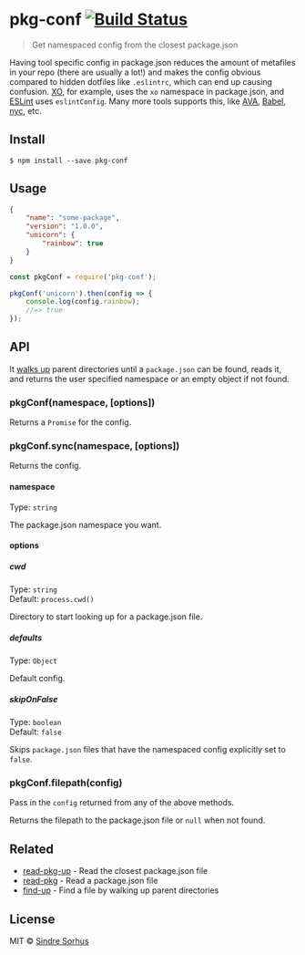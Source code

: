 # pkg-conf [![Build Status](https://travis-ci.org/sindresorhus/pkg-conf.svg?branch=master)](https://travis-ci.org/sindresorhus/pkg-conf)

> Get namespaced config from the closest package.json

Having tool specific config in package.json reduces the amount of metafiles in your repo (there are usually a lot!) and makes the config obvious compared to hidden dotfiles like `.eslintrc`, which can end up causing confusion. [XO](https://github.com/sindresorhus/xo), for example, uses the `xo` namespace in package.json, and [ESLint](http://eslint.org) uses `eslintConfig`. Many more tools supports this, like [AVA](https://ava.li), [Babel](https://babeljs.io), [nyc](https://github.com/istanbuljs/nyc), etc.


## Install

```
$ npm install --save pkg-conf
```


## Usage

```json
{
	"name": "some-package",
	"version": "1.0.0",
	"unicorn": {
		"rainbow": true
	}
}
```

```js
const pkgConf = require('pkg-conf');

pkgConf('unicorn').then(config => {
	console.log(config.rainbow);
	//=> true
});
```


## API

It [walks up](https://github.com/sindresorhus/find-up) parent directories until a `package.json` can be found, reads it, and returns the user specified namespace or an empty object if not found.

### pkgConf(namespace, [options])

Returns a `Promise` for the config.

### pkgConf.sync(namespace, [options])

Returns the config.

#### namespace

Type: `string`

The package.json namespace you want.

#### options

##### cwd

Type: `string`<br>
Default: `process.cwd()`

Directory to start looking up for a package.json file.

##### defaults

Type: `Object`<br>

Default config.

##### skipOnFalse

Type: `boolean`<br>
Default: `false`

Skips `package.json` files that have the namespaced
config explicitly set to `false`.

### pkgConf.filepath(config)

Pass in the `config` returned from any of the above methods.

Returns the filepath to the package.json file or `null` when not found.


## Related

- [read-pkg-up](https://github.com/sindresorhus/read-pkg-up) - Read the closest package.json file
- [read-pkg](https://github.com/sindresorhus/read-pkg) - Read a package.json file
- [find-up](https://github.com/sindresorhus/find-up) - Find a file by walking up parent directories


## License

MIT © [Sindre Sorhus](https://sindresorhus.com)
